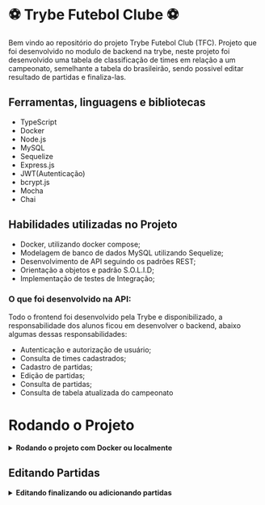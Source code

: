 # :soccer: Trybe Futebol Clube :soccer: 

Bem vindo ao repositório do projeto Trybe Futebol Club (TFC). Projeto que foi desenvolvido no modulo de backend na trybe, neste projeto foi desenvolvido uma tabela de classificação de times em relação a um campeonato, semelhante a tabela do brasileirão, sendo possivel editar resultado de partidas e finaliza-las. 

## Ferramentas, linguagens e bibliotecas
- TypeScript
- Docker
- Node.js
- MySQL
- Sequelize
- Express.js
- JWT(Autenticação)
- bcrypt.js
- Mocha
- Chai

## Habilidades utilizadas no Projeto
- Docker, utilizando docker compose;
- Modelagem de banco de dados MySQL utilizando Sequelize;
- Desenvolvimento de API seguindo os padrões REST;
- Orientação a objetos e padrão S.O.L.I.D;
- Implementação de testes de Integração;

### O que foi desenvolvido na API:

Todo o frontend foi desenvolvido pela Trybe e disponibilizado, a responsabilidade dos alunos ficou em desenvolver o backend, abaixo algumas dessas responsabilidades:

- Autenticação e autorização de usuário;
- Consulta de times cadastrados;
- Cadastro de partidas;
- Edição de partidas;
- Consulta de partidas;
- Consulta de tabela atualizada do campeonato

# Rodando o Projeto 

<details>

<summary><strong>Rodando o projeto com Docker ou localmente</strong></summary><br />

### Rodando em contêineres
dentro da raiz da aplicação, rode: 
```shell
npm run compose:up
``` 
ou
 ```shell
 npm run compose:up:dev
```
para rodar em desenvolvimento
### Rodando localmente
para iniciar o backend acesse `app/backend/`
atualize o arquivo `.env.example` para `.env` e edite as variáveis de acordo com o acesso ao seu banco de dados local.
Depois, rode:
```shell
npm run prestart && npm run start
```
ou 
```shell
npm run predev && npm run dev
```
para rodar em desenvolvimento.
para iniciar o frontend acesse `app/frontend/` e rode:
```shell
npm run start
```
</details>

  ## Editando Partidas
  
<details>

<summary><strong>Editando finalizando ou adicionando partidas</strong></summary><br />

  Para fazer alterações é necessario fazer login com um usuario que tem permissões de administrador, para isso faça login com os respectivos login e senha:

  ```json
  {
    "Login": "admin@admin.com",
    "Senha": "secret_admin"
  }
```
</details>